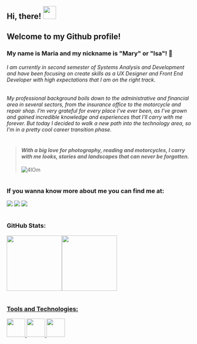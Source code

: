 ## Hi, there! <img src="https://user-images.githubusercontent.com/116117998/227387434-dc812418-a2d1-4ee5-bfb3-9b6deb69d725.gif" width="35">
## Welcome to my Github profile!
### My name is Maria and my nickname is "Mary" or "Isa"! :tiger:

###### I am currently in second semester of Systems Analysis and Development and have been focusing on create skills as a UX Designer and Front End Developer with high expectations that I am on the right track.

###### My professional background boils down to the administrative and financial area in several sectors, from the insurance office to the motorcycle and repair shop. I'm very grateful for every place I've ever been, as I've grown and gained incredible knowledge and experiences that I'll carry with me forever. But today I decided to walk a new path into the technology area, so I'm in a pretty cool career transition phase.
#
> #### *With a big love for photography, reading and motorcycles, I carry with me looks, stories and landscapes that can never be forgotten.*
> ![4IOm](https://user-images.githubusercontent.com/116117998/227090014-dde84e2c-8429-4c66-8200-be24be392ef2.gif)
#
### If you wanna know more about me you can find me at: 
<a href="https://instagram.com/wholelotta.mary" target="_blank"><img src="https://img.shields.io/badge/-Instagram-%23E4405F?style=for-the-badge&logo=instagram&logoColor=white" target="_blank"></a>
 <a href="https://www.linkedin.com/in/mariaisarocha/" target="_blank"><img src="https://img.shields.io/badge/-LinkedIn-%230077B5?style=for-the-badge&logo=linkedin&logoColor=white" target="_blank"></a> 
<a href ="mailto:m.isabelarocha@gmail.com"><img src="https://img.shields.io/badge/Gmail-D14836?style=for-the-badge&logo=gmail&logoColor=white" target="_blank"></a>
#
### GitHub Stats:
<div> 
<a href="https://github.com/m-isabelarocha">
<img height="150em" src="https://github-readme-stats.vercel.app/api/top-langs/?username=m-isabelarocha&layout=compact&langs_count=7&theme=dracula"/><img height="150em" src="https://github-readme-stats.vercel.app/api?username=m-isabelarocha&show_icons=true&theme=dracula&include_all_commits=true&count_private=true"/>
</div>

#
### Tools and Technologies:
<img src="https://cdn.jsdelivr.net/gh/devicons/devicon/icons/html5/html5-original.svg" width="50" height="50"/> <img src="https://cdn.jsdelivr.net/gh/devicons/devicon/icons/css3/css3-original.svg" width="50" height="50"/> <img src="https://cdn.jsdelivr.net/gh/devicons/devicon/icons/javascript/javascript-original.svg" width="50" height="50"/>          
